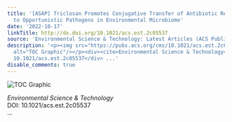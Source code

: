 ```yaml
---
title: '[ASAP] Triclosan Promotes Conjugative Transfer of Antibiotic Resistance Genes
  to Opportunistic Pathogens in Environmental Microbiome'
date: '2022-10-17'
linkTitle: http://dx.doi.org/10.1021/acs.est.2c05537
source: 'Environmental Science & Technology: Latest Articles (ACS Publications)'
description: '<p><img src="https://pubs.acs.org/cms/10.1021/acs.est.2c05537/asset/images/medium/es2c05537_0005.gif"
  alt="TOC Graphic"/></p><div><cite>Environmental Science & Technology</cite></div><div>DOI:
  10.1021/acs.est.2c05537</div> ...'
disable_comments: true
---
```

<p><img src="https://pubs.acs.org/cms/10.1021/acs.est.2c05537/asset/images/medium/es2c05537_0005.gif" alt="TOC Graphic"/></p><div><cite>Environmental Science & Technology</cite></div><div>DOI: 10.1021/acs.est.2c05537</div> ...